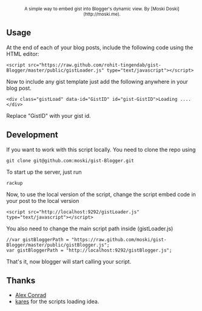 <center><small>A simple way to embed gist into Blogger's dynamic view. By [Moski Doski](http://moski.me).</small></center>

## Usage

At the end of each of your blog posts, include the following code using the HTML editor:

    <script src="https://raw.github.com/rohit-tingendab/gist-Blogger/master/public/gistLoader.js" type="text/javascript"></script>

Now to include any gist template just add the following anywhere in your blog post.

	<div class="gistLoad" data-id="GistID" id="gist-GistID">Loading ....</div>

Replace "GistID" with your gist id.



## Development

If you want to work with this script locally. You need to clone the repo using 

	git clone git@github.com:moski/gist-Blogger.git

To start up the server, just run
	
	rackup
	
Now, to use the local version of the script, change the script embed code in your post to the local version

	<script src="http://localhost:9292/gistLoader.js" type="text/javascript"></script>

You also need to change the main script path inside (gistLoader.js)

	//var gistBloggerPath = "https://raw.github.com/moski/gist-Blogger/master/public/gistBlogger.js";
	var gistBloggerPath = "http://localhost:9292/gistBlogger.js";

That's it, now blogger will start calling your script.


## Thanks

* [Alex Conrad](http://www.alexconrad.org/2011/12/highlight-code-with-bloggers-dynamic.html)
* [kares](https://github.com/kares/script.js) for the scripts loading idea.